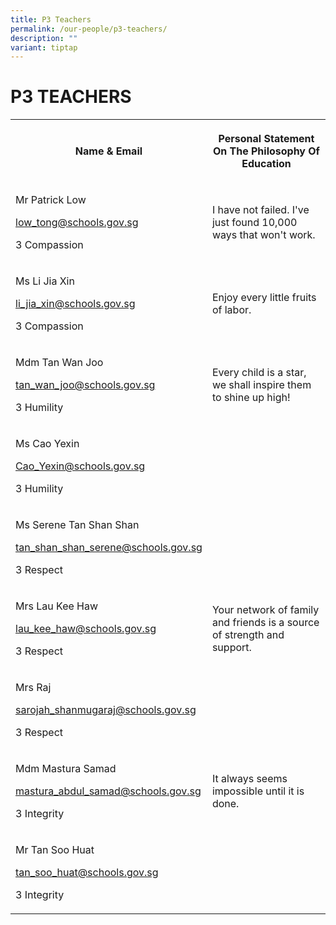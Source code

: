 ```yaml
---
title: P3 Teachers
permalink: /our-people/p3-teachers/
description: ""
variant: tiptap
---
```

<h1><strong>P3 TEACHERS</strong></h1>
<table>
<tbody>
<tr>
<th rowspan="1" colspan="1">
<p>Name &amp; Email</p>
</th>
<th rowspan="1" colspan="1">
<p>Personal Statement On The Philosophy Of Education</p>
</th>
</tr>
<tr>
<td rowspan="1" colspan="1">
<p>Mr Patrick Low</p>
<p><a href="mailto:low_tong@schools.gov.sg" rel="noopener noreferrer nofollow" target="_blank">low_tong@schools.gov.sg</a>
</p>
<p>3 Compassion</p>
</td>
<td rowspan="1" colspan="1">
<p>I have not failed. I've just found 10,000 ways that won't work.</p>
</td>
</tr>
<tr>
<td rowspan="1" colspan="1">
<p>Ms Li Jia Xin</p>
<p><a href="mailto:li_jia_xin@schools.gov.sg" rel="noopener noreferrer nofollow" target="_blank">li_jia_xin@schools.gov.sg</a>
</p>
<p>3 Compassion</p>
</td>
<td rowspan="1" colspan="1">
<p>Enjoy every little fruits of labor.</p>
</td>
</tr>
<tr>
<td rowspan="1" colspan="1">
<p>Mdm Tan Wan Joo</p>
<p><a href="mailto:tan_wan_joo@schools.gov.sg" rel="noopener noreferrer nofollow" target="_blank">tan_wan_joo@schools.gov.sg</a>
</p>
<p>3 Humility</p>
</td>
<td rowspan="1" colspan="1">
<p>Every child is a star, we shall inspire them to shine up high!</p>
</td>
</tr>
<tr>
<td rowspan="1" colspan="1">
<p>Ms Cao Yexin</p>
<p><a href="mailto:Cao_Yexin@schools.gov.sg" rel="noopener noreferrer nofollow" target="_blank">Cao_Yexin@schools.gov.sg</a>
</p>
<p>3 Humility</p>
</td>
<td rowspan="1" colspan="1">
<p></p>
</td>
</tr>
<tr>
<td rowspan="1" colspan="1">
<p>Ms Serene Tan Shan Shan</p>
<p><a href="mailto:tan_shan_shan_serene@schools.gov.sg" rel="noopener noreferrer nofollow" target="_blank">tan_shan_shan_serene@schools.gov.sg</a>
</p>
<p>3 Respect</p>
</td>
<td rowspan="1" colspan="1">
<p></p>
</td>
</tr>
<tr>
<td rowspan="1" colspan="1">
<p>Mrs Lau Kee Haw</p>
<p><a href="mailto:lau_kee_haw@schools.gov.sg" rel="noopener noreferrer nofollow" target="_blank">lau_kee_haw@schools.gov.sg</a>
</p>
<p>3 Respect</p>
</td>
<td rowspan="1" colspan="1">
<p>Your network of family and friends is a source of strength and support.</p>
</td>
</tr>
<tr>
<td rowspan="1" colspan="1">
<p>Mrs Raj</p>
<p><a href="mailto:sarojah_shanmugaraj@schools.gov.sg" rel="noopener noreferrer nofollow" target="_blank">sarojah_shanmugaraj@schools.gov.sg</a>
</p>
<p>3 Respect</p>
</td>
<td rowspan="1" colspan="1">
<p></p>
</td>
</tr>
<tr>
<td rowspan="1" colspan="1">
<p>Mdm Mastura Samad</p>
<p><a href="mailto:mastura_abdul_samad@schools.gov.sg" rel="noopener noreferrer nofollow" target="_blank">mastura_abdul_samad@schools.gov.sg</a>
</p>
<p>3 Integrity</p>
</td>
<td rowspan="1" colspan="1">
<p>It always seems impossible until it is done.</p>
</td>
</tr>
<tr>
<td rowspan="1" colspan="1">
<p>Mr Tan Soo Huat</p>
<p><a href="mailto:tan_soo_huat@schools.gov.sg" rel="noopener noreferrer nofollow" target="_blank">tan_soo_huat@schools.gov.sg</a>
</p>
<p>3 Integrity</p>
</td>
<td rowspan="1" colspan="1">
<p></p>
</td>
</tr>
</tbody>
</table>
<p></p>